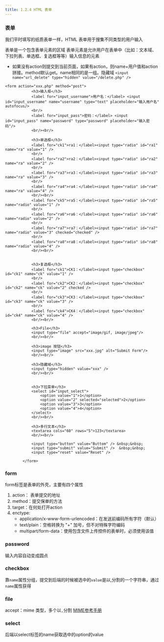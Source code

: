 ```yaml
---
title: 1.2.4 HTML 表单
---
```

### 表单
我们平时填写的纸质表单一样，HTML 表单用于搜集不同类型的用户输入

表单是一个包含表单元素的区域 表单元素是允许用户在表单中（比如：文本域、下拉列表、单选框、复选框等等）输入信息的元素

- 如果没有action则提交到当前页面，如果有action，则name+用户值和action拼接。method默认get。name相同的是一组。隐藏域 `<input name="url_delete" type="hidden" value="/delete.php" />`


```
<form action="xxx.php" method="post">
            <h3>输入框</h3>
            <label for="input_username">用户名：</label> <input id="input_username" name="username" type="text" placeholder="输入用户名" autofocus/>
            <br/>
            <label for="input_pass">密码：</label> <input id="input_pass" name="password" type="password" placeholder="输入密码"/>
            <br/><br/>

            <h3>单选框</h3>
            <label for="ck1">ra1：</label><input type="radio" id="ra1" name="ra" value="1" />
            <br/>
            <label for="ra2">ra2：</label><input type="radio" id="ra2" name="ra" value="2" />
            <br/>
            <label for="ra3">ra3：</label><input type="radio" id="ra3" name="ra" value="3" />
            <br/>
            <label for="ra4">ra4：</label><input type="radio" id="ra4" name="ra" value="4" />
            <br/><br/>
            <label for="ck5">ra5：</label><input type="radio" id="ra5" name="radio" value="1" />
            <br/>
            <label for="ra6">ra6：</label><input type="radio" id="ra6" name="radio" value="2" />
            <br/>
            <label for="ra7">ra7：</label><input type="radio" id="ra7" name="radio" value="3" checked="checked" />
            <br/>
            <label for="ra8">ra8：</label><input type="radio" id="ra8" name="radio" value="4" />
            <br/><br/>


            <h3>复选框</h3>
            <label for="ck1">CK1：</label><input type="checkbox" id="ck1" name="ck" value="1" />
            <br/>
            <label for="ck2">CK2：</label><input type="checkbox" id="ck2" name="ck" value="2" checked />
            <br/>
            <label for="ck3">CK3：</label><input type="checkbox" id="ck3" name="ck" value="3" />
            <br/>
            <label for="ck4">CK4：</label><input type="checkbox" id="ck4" name="ck" value="4" />
            <br/><br/>

            <h3>File</h3>
            <input type="file" accept="image/gif, image/jpeg"/>
            <br/><br/>

            <h3>image 按钮</h3>
            <input type="image" src="xxx.jpg" alt="Submit Form"/>
            <br/><br/>

            <h3>隐藏域</h3>
            <input type="hidden" value="xxx" />
            <br/><br/>


            <h3>下拉菜单</h3>
            <select id="input_select">
                <option value="1">1</option>
                <option value="2" selected="selected">2</option>
                <option value="3">3</option>
                <option value="4">4</option>
            </select>
            <br/><br/>

            <h3>多行文本</h3>
            <textarea cols="60" rows="5">123</textarea>
            <br/><br/>

            <input type="button" value="Buttom" /> &nbsp;&nbsp;
            <input type="submit" value="Submit" />  &nbsp;&nbsp;
            <input type="reset" value="Reset" />

        </form>
```

### form
form标签是表单的外壳，主要有四个属性

 1. action： 表单提交的地址
 2. method：提交保单的方法
 3. target：在何处打开action
 4. enctype:
    - application/x-www-form-urlencoded：在发送前编码所有字符（默认）
    - text/plain：空格转换为 "+" 加号，但不对特殊字符编码
    - multipart/form-data：使用包含文件上传控件的表单时，必须使用该值

### password
输入内容自动变成圆点

### checkbox
靠`name`属性分组，提交到后端的时候被选中的`value`是以,分割的一个字符串，通过`name`属性获得

### file
accept：mime 类型，多个以`,`分割
[MIME参考手册][1]

### select
后端以select标签的name获取选中的option的value

  [1]: http://www.w3school.com.cn/media/media_mimeref.asp